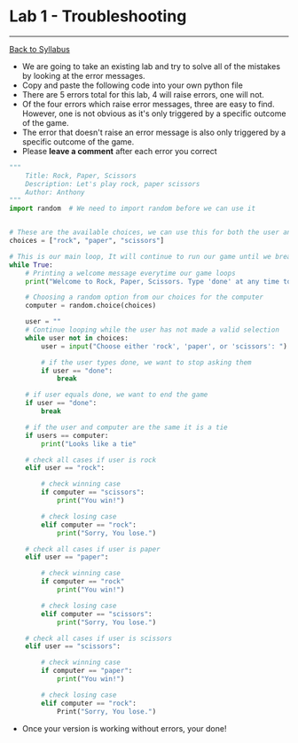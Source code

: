 # <a id="top"></a>Lab 1 - Troubleshooting

---

[Back to Syllabus](https://github.com/PdxCodeGuild/Programming102#top)

- We are going to take an existing lab and try to solve all of the mistakes by looking at the error messages.
- Copy and paste the following code into your own python file
- There are 5 errors total for this lab, 4 will raise errors, one will not. 
- Of the four errors which raise error messages, three are easy to find. However, one is not obvious as it's only triggered by a specific outcome of the game.
- The error that doesn't raise an error message is also only triggered by a specific outcome of the game.
- Please **leave a comment** after each error you correct

```python
"""
    Title: Rock, Paper, Scissors
    Description: Let's play rock, paper scissors
    Author: Anthony
"""
import random  # We need to import random before we can use it


# These are the available choices, we can use this for both the user and computer
choices = ["rock", "paper", "scissors"]

# This is our main loop, It will continue to run our game until we break out of it
while True:
    # Printing a welcome message everytime our game loops
    print("Welcome to Rock, Paper, Scissors. Type 'done' at any time to exit")

    # Choosing a random option from our choices for the computer
    computer = random.choice(choices)

    user = ""
    # Continue looping while the user has not made a valid selection
    while user not in choices:
        user = input("Choose either 'rock', 'paper', or 'scissors': ").lower()

        # if the user types done, we want to stop asking them
        if user == "done":
            break

    # if user equals done, we want to end the game
    if user == "done":
        break

    # if the user and computer are the same it is a tie
    if users == computer:
        print("Looks like a tie"

    # check all cases if user is rock
    elif user == "rock":

        # check winning case
        if computer == "scissors":
            print("You win!")

        # check losing case
        elif computer == "rock":
            print("Sorry, You lose.")

    # check all cases if user is paper
    elif user == "paper":

        # check winning case
        if computer == "rock"
            print("You win!")

        # check losing case
        elif computer == "scissors":
            print("Sorry, You lose.")

    # check all cases if user is scissors
    elif user == "scissors":

        # check winning case
        if computer == "paper":
            print("You win!")

        # check losing case
        elif computer == "rock":
            Print("Sorry, You lose.")

```

- Once your version is working without errors, your done!